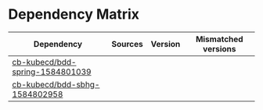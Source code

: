 # Dependency Matrix

Dependency | Sources | Version | Mismatched versions
---------- | ------- | ------- | -------------------
[cb-kubecd/bdd-spring-1584801039](https://github.com/cb-kubecd/bdd-spring-1584801039.git) |  | []() | 
[cb-kubecd/bdd-sbhg-1584802958](https://github.com/cb-kubecd/bdd-sbhg-1584802958.git) |  | []() | 
